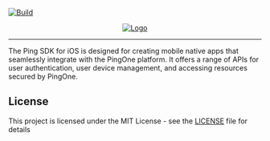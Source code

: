 [![Build](https://github.com/ForgeRock/unified-sdk-ios/actions/workflows/ci.yaml/badge.svg)](https://github.com/ForgeRock/unified-sdk-ios/actions/workflows/ci.yaml)

<p align="center">
  <a href="https://github.com/ForgeRock/ping-ios-sdk">
    <img src="https://www.pingidentity.com/content/dam/picr/nav/Ping-Logo-2.svg" alt="Logo">
  </a>
  <hr/>
</p>

The Ping SDK for iOS is designed for creating mobile native apps that seamlessly integrate with the PingOne platform.
It offers a range of APIs for user authentication, user device management, and accessing resources secured by PingOne.


<!------------------------------------------------------------------------------------------------------------------------------------>
<!-- LICENSE -->

## License

This project is licensed under the MIT License - see the [LICENSE](LICENSE) file for details
